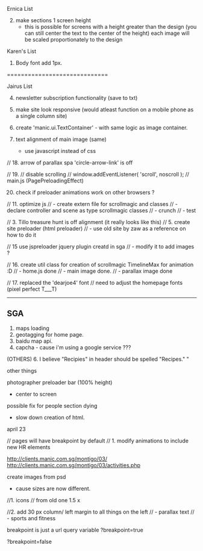 Ernica List

2. make sections 1 screen height
   - this is possible for screens with a height greater than the design (you can still center the text to the center of the height)
     each image will be scaled proportionately to the design


Karen's List

1. Body font add 1px.

=============================

Jairus List

4. newsletter subscription functionality (save to txt)
6. make site look responsive (would atleast function on a mobile phone as a single column site)

10. create 'manic.ui.TextContainer' - with same logic as image container.
7. text alignment of main image (same)
   - use javascript instead of css

// 18. arrow of parallax spa 'circle-arrow-link' is off

// 19. // disable scrolling
//     window.addEventListener( 'scroll', noscroll );
//     main.js (PagePreloadingEffect)

20. check if preloader animations work on other browsers ?



// 11. optimize js
// - create extern file for scrollmagic and classes
// - declare controller and scene as type scrollmagic classes
// - crunch 
// - test

// 3. Tillo treasure hunt is off alignment (it really looks like this)
// 5. create site preloader (html preloader)
//    - use old site by zaw as a reference on how to do it

// 15 use jspreloader jquery plugin creatd in sga
//  - modify it to add images ?

// 16. create util class for creation of scrollmagic TimelineMax for animation :D
//  - home.js done
//  - main image done.
//  - parallax image done

// 17. replaced the 'dearjoe4' font
//     need to adjust the homepage fonts (pixel perfect T___T)

---
SGA
---
1. maps loading
2. geotagging for home page.
3. baidu map api.
4. capcha - cause i'm using a google service ???


(OTHERS)
6. I believe "Recipies" in header should be spelled "Recipes." "


other things

 photographer preloader bar (100% height)
   - center to screen



possible fix for people section dying 
 - slow down creation of html.


<!-- 
   ____  _____ 
  |___ \|___ / 
    __) | |_ \ 
   / __/ ___) |
  |_____|____/ 
               
 -->

april 23

// pages will have breakpoint by default
// 1. modify animations to include new HR elements






http://clients.manic.com.sg/montigo/03/
http://clients.manic.com.sg/montigo/03/activities.php


create images from psd
 - cause sizes are now different.

//1. icons
// from old one 1.5 x

//2. add 30 px column/ left margin to all things on the left
//  - parallax text
//  - sports and fitness




breakpoint is just a url query variable 
?breakpoint=true



?breakpoint=false



